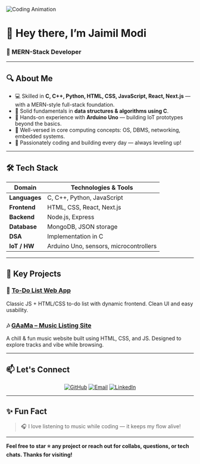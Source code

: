 ![Coding Animation](https://media.giphy.com/media/13HgwGsXF0aiGY/giphy.gif)

# 👋 Hey there, I’m Jaimil Modi

### 🌟 MERN-Stack Developer

---

## 🔍 About Me

- 💻 Skilled in **C, C++, Python, HTML, CSS, JavaScript, React, Next.js** — with a MERN-style full-stack foundation.
- 🧠 Solid fundamentals in **data structures & algorithms using C**.
- 📡 Hands-on experience with **Arduino Uno** — building IoT prototypes beyond the basics.
- 🎯 Well-versed in core computing concepts: OS, DBMS, networking, embedded systems.
- 🚀 Passionately coding and building every day — always leveling up!

---

## 🛠️ Tech Stack

| Domain        | Technologies & Tools                                      |
|---------------|----------------------------------------------------------|
| **Languages** | C, C++, Python, JavaScript                                |
| **Frontend**  | HTML, CSS, React, Next.js                                 |
| **Backend**   | Node.js, Express                                          |
| **Database**  | MongoDB, JSON storage                                     |
| **DSA**       | Implementation in C                                       |
| **IoT / HW**  | Arduino Uno, sensors, microcontrollers                    |

---

## 🚧 Key Projects

### 📝 [To-Do List Web App](https://jaimilmodi.github.io/toDoList/)  
Classic JS + HTML/CSS to-do list with dynamic frontend. Clean UI and easy usability.

### 🎶 [GAaMa – Music Listing Site](https://jaimilmodi.github.io/gaama/)  
A chill & fun music website built using HTML, CSS, and JS. Designed to explore tracks and vibe while browsing.

---

## 📫 Let's Connect

<div align="center">
  <a href="https://github.com/JaimilModi"><img src="https://img.shields.io/badge/GitHub-JaimilModi-181717?style=flat&logo=github" alt="GitHub"></a>
  <a href="mailto:jaimildj381@gmail.com"><img src="https://img.shields.io/badge/Email-jaimildj381%40gmail.com-D14836?style=flat&logo=gmail" alt="Email"></a>
  <a href="https://www.linkedin.com/in/jaimil-modi-799185353"><img src="https://img.shields.io/badge/LinkedIn-Jaimil%20Modi-0077B5?style=flat&logo=linkedin" alt="LinkedIn"></a>
</div>

---

## ✨ Fun Fact

> 🎧 I love listening to music while coding — it keeps my flow alive!

---

**Feel free to star ⭐ any project or reach out for collabs, questions, or tech chats. Thanks for visiting!**
